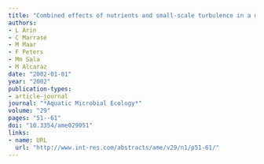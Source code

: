 ```yaml
---
title: "Combined effects of nutrients and small-scale turbulence in a microcosm experiment. I. Dynamics and size distribution of osmotrophic plankton"
authors:
- L Arin
- C Marrasé
- M Maar
- F Peters
- Mm Sala
- M Alcaraz
date: "2002-01-01"
year: "2002"
publication-types:
- article-journal
journal: "*Aquatic Microbial Ecology*"
volume: "29"
pages: "51--61"
doi: "10.3354/ame029051"
links:
- name: URL
  url: "http://www.int-res.com/abstracts/ame/v29/n1/p51-61/"
---
```

